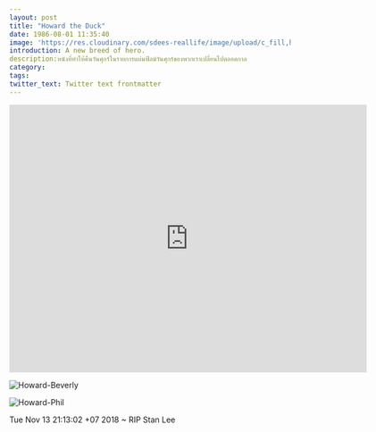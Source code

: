 ```yaml
---
layout: post
title: "Howard the Duck"
date: 1986-08-01 11:35:40
image: 'https://res.cloudinary.com/sdees-reallife/image/upload/c_fill,h_315,w_600/v1541674101/howard-the-duck.jpg'
introduction: A new breed of hero.
description:หนังที่ทำให้คืนวันศุกร์ในรายการแผ่นฟิลม์วันศุกร์ของพวกเราเปลี่ยนไปตลอดกาล
category:
tags:
twitter_text: Twitter text frontmatter
---
```

<iframe width="640" height="480" src="https://www.youtube.com/embed/ErtYsONDCpQ" frameborder="0" allow="accelerometer; autoplay; encrypted-media; gyroscope; picture-in-picture" allowfullscreen></iframe>

![Howard-Beverly](https://res.cloudinary.com/sdees-reallife/image/upload/v1542117590/howard-the-duck-f.jpg)

![Howard-Phil](https://res.cloudinary.com/sdees-reallife/image/upload/v1542117606/howard-the-duck-m.png)

Tue Nov 13 21:13:02 +07 2018 ~ RIP Stan Lee
